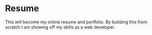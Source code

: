 # Resume
This will become my online resume and portfolio.  By building this from scratch I am showing off my skills as a web developer.
